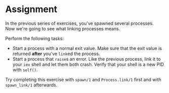 # Assignment

In the previous series of exercises, you've spawned several processes. Now we're going to see what linking processes means.

Perform the following tasks:

* Start a process with a normal exit value. Make sure that the exit value is returned __after__ you've `link`ed the process.
* Start a process that `raise`s an error. Like the previous process, link it to your `iex` shell and let them both crash. Verify that your shell is a new PID with `self()`.

Try completing this exercise with `spawn/1` and `Process.link/1` first and with `spawn_link/1` afterwards.
